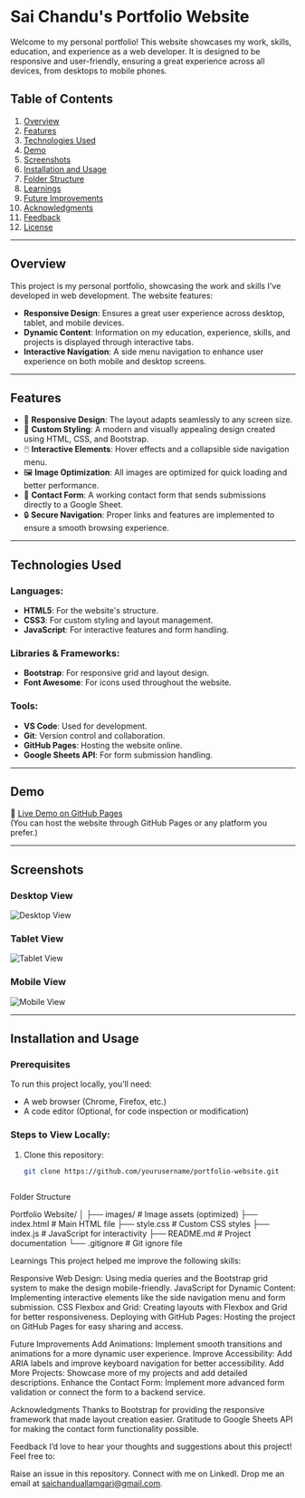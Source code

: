 # **Sai Chandu's Portfolio Website**

Welcome to my personal portfolio! This website showcases my work, skills, education, and experience as a web developer. It is designed to be responsive and user-friendly, ensuring a great experience across all devices, from desktops to mobile phones.

## **Table of Contents**
1. [Overview](#overview)
2. [Features](#features)
3. [Technologies Used](#technologies-used)
4. [Demo](#demo)
5. [Screenshots](#screenshots)
6. [Installation and Usage](#installation-and-usage)
7. [Folder Structure](#folder-structure)
8. [Learnings](#learnings)
9. [Future Improvements](#future-improvements)
10. [Acknowledgments](#acknowledgments)
11. [Feedback](#feedback)
12. [License](#license)

---

## **Overview**

This project is my personal portfolio, showcasing the work and skills I've developed in web development. The website features:

- **Responsive Design**: Ensures a great user experience across desktop, tablet, and mobile devices.
- **Dynamic Content**: Information on my education, experience, skills, and projects is displayed through interactive tabs.
- **Interactive Navigation**: A side menu navigation to enhance user experience on both mobile and desktop screens.

---

## **Features**

- 📱 **Responsive Design**: The layout adapts seamlessly to any screen size.
- 🎨 **Custom Styling**: A modern and visually appealing design created using HTML, CSS, and Bootstrap.
- 🖱️ **Interactive Elements**: Hover effects and a collapsible side navigation menu.
- 🖼️ **Image Optimization**: All images are optimized for quick loading and better performance.
- 📂 **Contact Form**: A working contact form that sends submissions directly to a Google Sheet.
- 🔒 **Secure Navigation**: Proper links and features are implemented to ensure a smooth browsing experience.

---

## **Technologies Used**

### Languages:
- **HTML5**: For the website's structure.
- **CSS3**: For custom styling and layout management.
- **JavaScript**: For interactive features and form handling.

### Libraries & Frameworks:
- **Bootstrap**: For responsive grid and layout design.
- **Font Awesome**: For icons used throughout the website.

### Tools:
- **VS Code**: Used for development.
- **Git**: Version control and collaboration.
- **GitHub Pages**: Hosting the website online.
- **Google Sheets API**: For form submission handling.

---

## **Demo**

🔗 [Live Demo on GitHub Pages](#)  
(You can host the website through GitHub Pages or any platform you prefer.)

---

## **Screenshots**

### Desktop View
![Desktop View](./images/desktop-view.png)

### Tablet View
![Tablet View](./images/tablet-view.png)

### Mobile View
![Mobile View](./images/mobile-view.png)

---

## **Installation and Usage**

### Prerequisites
To run this project locally, you’ll need:
- A web browser (Chrome, Firefox, etc.)
- A code editor (Optional, for code inspection or modification)

### Steps to View Locally:
1. Clone this repository:
   ```bash
   git clone https://github.com/yourusername/portfolio-website.git



Folder Structure

Portfolio Website/
│
├── images/              # Image assets (optimized)
├── index.html           # Main HTML file
├── style.css            # Custom CSS styles
├── index.js             # JavaScript for interactivity
├── README.md            # Project documentation
└── .gitignore           # Git ignore file



Learnings
This project helped me improve the following skills:

Responsive Web Design: Using media queries and the Bootstrap grid system to make the design mobile-friendly.
JavaScript for Dynamic Content: Implementing interactive elements like the side navigation menu and form submission.
CSS Flexbox and Grid: Creating layouts with Flexbox and Grid for better responsiveness.
Deploying with GitHub Pages: Hosting the project on GitHub Pages for easy sharing and access.


Future Improvements
Add Animations: Implement smooth transitions and animations for a more dynamic user experience.
Improve Accessibility: Add ARIA labels and improve keyboard navigation for better accessibility.
Add More Projects: Showcase more of my projects and add detailed descriptions.
Enhance the Contact Form: Implement more advanced form validation or connect the form to a backend service.


Acknowledgments
Thanks to Bootstrap for providing the responsive framework that made layout creation easier.
Gratitude to Google Sheets API for making the contact form functionality possible.


Feedback
I’d love to hear your thoughts and suggestions about this project! Feel free to:

Raise an issue in this repository.
Connect with me on LinkedI.
Drop me an email at saichanduallamgari@gmail.com.
